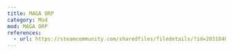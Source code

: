 ```yaml
---
title: MAGA ORP
category: Mod
mod: MAGA ORP
references:
  - url: https://steamcommunity.com/sharedfiles/filedetails/?id=2031840245
---
```

